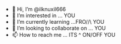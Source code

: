 - 👋 Hi, I’m @ilknuxil666
- 👀 I’m interested in ... YOU
- 🌱 I’m currently learning ...FRO/\/\ YOU
- 💞️ I’m looking to collaborate on ... YOU
- 📫 How to reach me ... ITS ^ ON/OFF YOU

<!---
ilknuxil666/ilknuxil666 is a ✨ special ✨ repository because its `README.md` (this file) appears on your GitHub profile.
You can click the Preview link to take a look at your changes.
--->
